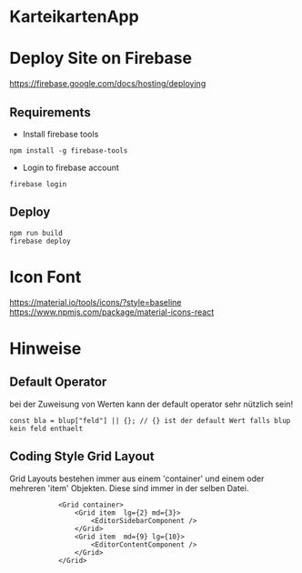 # KarteikartenApp

# Deploy Site on Firebase
https://firebase.google.com/docs/hosting/deploying


## Requirements

* Install firebase tools
```
npm install -g firebase-tools
```
* Login to firebase account
```
firebase login
```

## Deploy
```
npm run build
firebase deploy
```

# Icon Font
https://material.io/tools/icons/?style=baseline
https://www.npmjs.com/package/material-icons-react

# Hinweise

## Default Operator
bei der Zuweisung von Werten kann der default operator sehr nützlich sein!

```
const bla = blup["feld"] || {}; // {} ist der default Wert falls blup kein feld enthaelt

```

## Coding Style Grid Layout
Grid Layouts bestehen immer aus einem 'container' und einem oder mehreren 'item' Objekten.
Diese sind immer in der selben Datei.

```
            <Grid container>
                <Grid item  lg={2} md={3}>
                    <EditorSidebarComponent />
                </Grid>
                <Grid item  md={9} lg={10}>
                    <EditorContentComponent />
                </Grid>
            </Grid>
```
